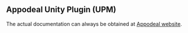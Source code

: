 ## Appodeal Unity Plugin (UPM)

The actual documentation can always be obtained at [Appodeal website](https://wiki.appodeal.com/en/unity/get-started).
